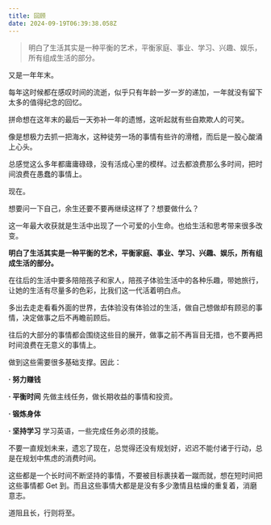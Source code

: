 ```yaml
---
title: 回顾
date: 2024-09-19T06:39:38.058Z
---
```


>明白了生活其实是一种平衡的艺术，平衡家庭、事业、学习、兴趣、娱乐，所有组成生活的部分。

<!-- more -->

又是一年年末。

每年这时候都在感叹时间的流逝，似乎只有年龄一岁一岁的递加，一年就没有留下太多的值得纪念的回忆。

拼命想在这年末的最后一天弥补一年的遗憾，这听起就有些自欺欺人的可笑。

像是想极力去抓一把海水，这种徒劳一场的事情有些许的滑稽，而后是一股心酸涌上心头。

总感觉这么多年都庸庸碌碌，没有活成心里的模样。过去都浪费那么多时间，把时间浪费在愚蠢的事情上。

现在。

想要问一下自己，余生还要不要再继续这样了？想要做什么？

这一年最大收获就是生活中出现了一个可爱的小生命。也给生活和思考带来很多改变。

**明白了生活其实是一种平衡的艺术，平衡家庭、事业、学习、兴趣、娱乐，所有组成生活的部分。**

在往后的生活中要多陪陪孩子和家人，陪孩子体验生活中的各种乐趣，带她旅行，让她的生活有尽量多的色彩，比我们这一代活着明白点。

多出去走走看看外面的世界，去体验没有体验过的生活，做自己想做却有顾忌的事情，决定做事之后不再瞻前顾后。

往后的大部分的事情都会围绕这些目的展开，做事之前不再盲目无措，也不要再把时间浪费在无意义的事情上。

做到这些需要很多基础支撑。因此：

**· 努力赚钱**

**· 平衡时间**
先做主线任务，做长期收益的事情和投资。

**· 锻炼身体**

**· 坚持学习**
学习英语，一些完成任务必须的技能。

不要一直规划未来，遗忘了现在，总觉得还没有规划好，迟迟不能付诸于行动，总是在规划中焦虑的消费时间。

这些都是一个长时间不断坚持的事情，不要被目标裹挟着一蹴而就，想在短时间把这些事情都 Get 到。而且这些事情大都是是没有多少激情且枯燥的重复着，消磨意志。

道阻且长，行则将至。
